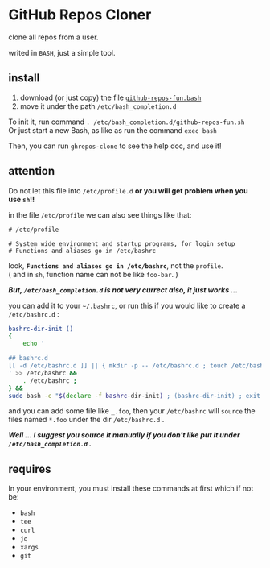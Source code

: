 # GitHub Repos Cloner

clone all repos from a user.

writed in `BASH`, just a simple tool.

## install

1. download (or just copy) the file [`github-repos-fun.bash`](./github-repos-fun.bash)  
2. move it under the path `/etc/bash_completion.d`  


To init it, run command `. /etc/bash_completion.d/github-repos-fun.sh`  
Or just start a new Bash, as like as run the command `exec bash`  

Then, you can run `ghrepos-clone` to see the help doc, and use it!

## attention

Do not let this file into `/etc/profile.d` **or you will get problem when you use `sh`!!**  

in the file `/etc/profile` we can also see things like that:

~~~
# /etc/profile

# System wide environment and startup programs, for login setup
# Functions and aliases go in /etc/bashrc
~~~

look, **`Functions and aliases go in /etc/bashrc`**, not the `profile`.  
( and in `sh`, function name can not be like `foo-bar`. )  

***But, `/etc/bash_completion.d` is not very currect also, it just works ...***

you can add it to your `~/.bashrc`, or run this if you would like to create a `/etc/bashrc.d` :

~~~~ bash
bashrc-dir-init ()
{
    echo '

## bashrc.d
[[ -d /etc/bashrc.d ]] || { mkdir -p -- /etc/bashrc.d ; touch /etc/bashrc.d/{_.bash,_.sh} ; } ; (cd /etc/bashrc.d && ls -1b -- _.* | tr -- _ \* | xargs | tr -- \  , | xargs -i -- bash -c '"'"'ls -1bd -- /etc/bashrc.d/{{}}'"'"') | while read f ; do source "$f" ; done 
' >> /etc/bashrc &&
    . /etc/bashrc ;
} &&
sudo bash -c "$(declare -f bashrc-dir-init) ; (bashrc-dir-init) ; exit "'$? ;'
~~~~

and you can add some file like `_.foo`, then your `/etc/bashrc` will `source` the files named `*.foo` under the dir `/etc/bashrc.d` .

***Well ... I suggest you source it manually if you don't like put it under `/etc/bash_completion.d` .***

## requires

In your environment, you must install these commands at first which if not be:

- `bash`
- `tee`
- `curl`
- `jq`
- `xargs`
- `git`

